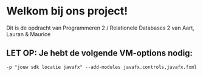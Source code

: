 # Welkom bij ons project!
Dit is de opdracht van Programmeren 2 / Relationele Databases 2 van Aart, Lauran & Maurice

## LET OP: Je hebt de volgende VM-options nodig:
```
-p "jouw sdk locatie javafx" --add-modules javafx.controls,javafx.fxml
```
